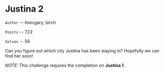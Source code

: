 # Justina 2 

`Author` -- itsecgary, birch

`Points` -- 723

`Solves` -- 56

Can you figure out which city Justina has been staying in? Hopefully
we can find her soon!

*NOTE:* This challenge requires the completion on **Justina 1**.


